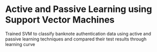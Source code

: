 # Active and Passive Learning using Support Vector Machines
Trained SVM to classify banknote authentication data using active and passive learning techniques and compared their test results through learning curve
